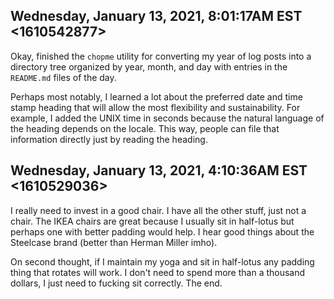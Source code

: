 ## Wednesday, January 13, 2021, 8:01:17AM EST <1610542877>

Okay, finished the `chopme` utility for converting my year of log posts
into a directory tree organized by year, month, and day with entries in
the `README.md` files of the day.

Perhaps most notably, I learned a lot about the preferred date and time
stamp heading that will allow the most flexibility and sustainability.
For example, I added the UNIX time in seconds because the natural
language of the heading depends on the locale. This way, people can file
that information directly just by reading the heading.

## Wednesday, January 13, 2021, 4:10:36AM EST <1610529036>

I really need to invest in a good chair. I have all the other stuff,
just not a chair. The IKEA chairs are great because I usually sit in
half-lotus but perhaps one with better padding would help. I hear good
things about the Steelcase brand (better than Herman Miller imho).

On second thought, if I maintain my yoga and sit in half-lotus any
padding thing that rotates will work. I don't need to spend more than a
thousand dollars, I just need to fucking sit correctly. The end.

